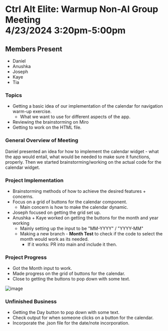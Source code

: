# Ctrl Alt Elite: Warmup Non-AI Group Meeting <br> 4/23/2024 3:20pm-5:00pm

## Members Present

- Daniel
- Anushka
- Joseph
- Kaye
- Tia

### Topics

- Getting a basic idea of our implementation of the calendar for navigation warm-up exercise.
  - What we want to use for different aspects of the app.
- Reviewing the brainstorming on Miro
- Getting to work on the HTML file.

### General Overview of Meeting

Daniel presented an idea for how to implement the calendar widget - what the app would entail, what would be needed to make sure it functions, properly.
Then we started brainstorming/working on the actual code for the calendar widget.

### Project Implementation

- Brainstorming methods of how to achieve the desired features + concerns.
- Focus on a grid of buttons for the calendar component.
  - Main concern is how to make the calendar dynamic.
- Joseph focused on getting the grid set up.
- Anushka + Kaye worked on getting the buttons for the month and year working
  - Mainly setting up the input to be "MM-YYYY" / "YYYY-MM"
  - Making a new branch - **Month Test** to check if the code to select the month would work as its needed.
    - If it works: PR into main and include it then.

### Project Progress

- Got the Month input to work.
- Made progress on the grid of buttons for the calendar.
- Close to getting the buttons to pop down with some text.

![image](https://github.com/cse110-sp24-group4/cse110-sp24-group4/assets/111078165/78078056-590c-42a2-99c6-9ba776885583)

### Unfinished Business

- Getting the Day button to pop down with some text.
- Check output for when someone clicks on a button for the calendar.
- Incorporate the .json file for the date/note incorporation.
